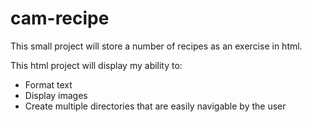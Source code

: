 # cam-recipe

This small project will store a number of recipes as an exercise in html.

This html project will display my ability to:
- Format text
- Display images
- Create multiple directories that are easily navigable by the user
